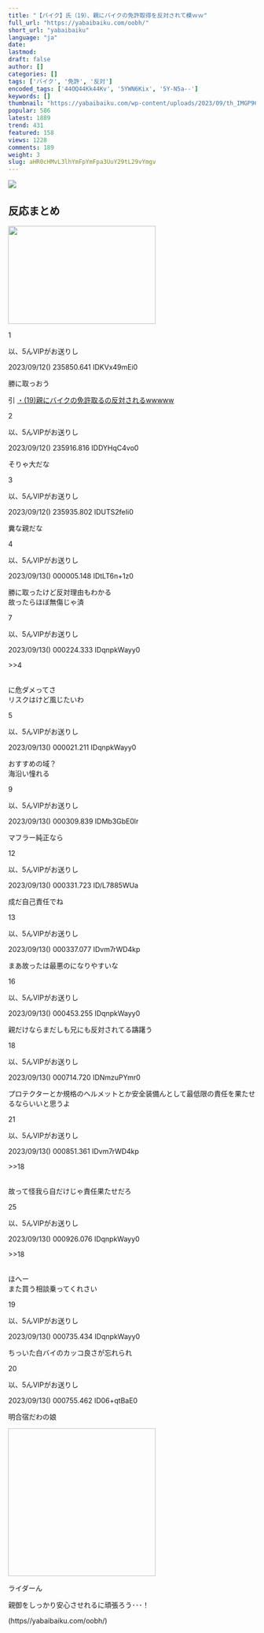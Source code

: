 ```yaml
---
title: "【バイク】氏（19）、親にバイクの免許取得を反対されて模ｗｗ"
full_url: "https://yabaibaiku.com/oobh/"
short_url: "yabaibaiku"
language: "ja"
date: 
lastmod: 
draft: false
author: []
categories: []
tags: ['バイク', '免許', '反対']
encoded_tags: ['44OQ44Kk44Kv', '5YWN6Kix', '5Y-N5a--']
keywords: []
thumbnail: "https://yabaibaiku.com/wp-content/uploads/2023/09/th_IMGP9694.jpg"
popular: 586
latest: 1889
trend: 431
featured: 158
views: 1228
comments: 189
weight: 3
slug: aHR0cHMvL3lhYmFpYmFpa3UuY29tL29vYmgv
---
```


![](https://yabaibaiku.com/wp-content/uploads/2023/09/th_IMGP9694.jpg)

<div><h2>反応まとめ</h2> <p><img src='https//yabaibaiku.com/wp-content/uploads/2023/09/th_IMGP9694-300x199.jpg' alt='' width='300' height='199' class='alignnone size-medium wp-image-10457'></p> <p class='t_h'><p>1 <p>以、5んVIPがお送りし</p> <p> 2023/09/12() 235850.641 IDKVx49mEi0</p></p></p> <p class='t_b'><p> 勝に取っおう </p></p> <p></p> <p>引 <a href='https//mi.5ch.net/test/read.cgi/news4vip/1694530730/' target='_blank' rel='noopener'>・(19)親にバイクの免許取るの反対されるwwwww </a></p> <p></p> <p class='t_h'><p>2 <p>以、5んVIPがお送りし</p> <p> 2023/09/12() 235916.816 IDDYHqC4vo0</p></p></p> <p class='t_b'><p> そりゃ大だな </p></p> <p></p> <p class='t_h'><p>3 <p>以、5んVIPがお送りし</p> <p> 2023/09/12() 235935.802 IDUTS2feIi0</p></p></p> <p class='t_b'><p> 糞な親だな </p></p> <p></p> <p class='t_h'><p>4 <p>以、5んVIPがお送りし</p> <p> 2023/09/13() 000005.148 IDtLT6n+1z0</p></p></p> <p class='t_b'><p> 勝に取ったけど反対理由もわかる <br> 故ったらほぼ無傷じゃ済 </p></p> <p></p> <p class='t_h t_i'><p>7 <p>以、5んVIPがお送りし</p> <p> 2023/09/13() 000224.333 IDqnpkWayy0</p></p></p> <p class='t_b t_i'><p> <p class='anchor'>>>4</p> <br> に危ダメってさ <br> リスクはけど風じたいわ </p></p> <p></p> <p class='t_h'><p>5 <p>以、5んVIPがお送りし</p> <p> 2023/09/13() 000021.211 IDqnpkWayy0</p></p></p> <p class='t_b'><p> おすすめの域？ <br> 海沿い憧れる </p></p> <p></p> <p class='t_h'><p>9 <p>以、5んVIPがお送りし</p> <p> 2023/09/13() 000309.839 IDMb3GbE0lr</p></p></p> <p class='t_b'><p> マフラー純正なら </p></p> <p></p> <p class='t_h'><p>12 <p>以、5んVIPがお送りし</p> <p> 2023/09/13() 000331.723 ID/L7885WUa</p></p></p> <p class='t_b'><p> 成だ自己責任でね </p></p> <p></p> <p class='t_h'><p>13 <p>以、5んVIPがお送りし</p> <p> 2023/09/13() 000337.077 IDvm7rWD4kp</p></p></p> <p class='t_b'><p> まあ故ったは最悪のになりやすいな </p></p> <p></p> <p class='t_h'><p>16 <p>以、5んVIPがお送りし</p> <p> 2023/09/13() 000453.255 IDqnpkWayy0</p></p></p> <p class='t_b'><p> 親だけならまだしも兄にも反対されてる躊躇う </p></p> <p></p> <p class='t_h'><p>18 <p>以、5んVIPがお送りし</p> <p> 2023/09/13() 000714.720 IDNmzuPYmr0</p></p></p> <p class='t_b'><p> プロテクターとか規格のヘルメットとか安全装備んとして最低限の責任を果たせるならいいと思うよ </p></p> <p></p> <p class='t_h t_i'><p>21 <p>以、5んVIPがお送りし</p> <p> 2023/09/13() 000851.361 IDvm7rWD4kp</p></p></p> <p class='t_b t_i'><p> <p class='anchor'>>>18</p> <br> 故って怪我ら自だけじゃ責任果たせだろ </p></p> <p></p> <p class='t_h t_i'><p>25 <p>以、5んVIPがお送りし</p> <p> 2023/09/13() 000926.076 IDqnpkWayy0</p></p></p> <p class='t_b t_i'><p> <p class='anchor'>>>18</p> <br> ほへー <br> また買う相談乗ってくれさい </p></p> <p></p> <p class='t_h'><p>19 <p>以、5んVIPがお送りし</p> <p> 2023/09/13() 000735.434 IDqnpkWayy0</p></p></p> <p class='t_b'><p> ちっいた白バイのカッコ良さが忘れられ </p></p> <p></p> <p class='t_h'><p>20 <p>以、5んVIPがお送りし</p> <p> 2023/09/13() 000755.462 ID06+qtBaE0</p></p></p> <p class='t_b'><p> 明合宿だわの娘 </p></p> <p></p> <img alt='' width='300' height='300' class='alignnone size-medium wp-image-14678 lazyload'> <p class='name'>ライダーん</p> <p class='text sc_balloon left white'> 親御をしっかり安心させれるに頑張ろう･･･！ </p> <p id='6988fb4f07891dee84f4e622e9ff372e'> </p></div>

(https//yabaibaiku.com/oobh/)
